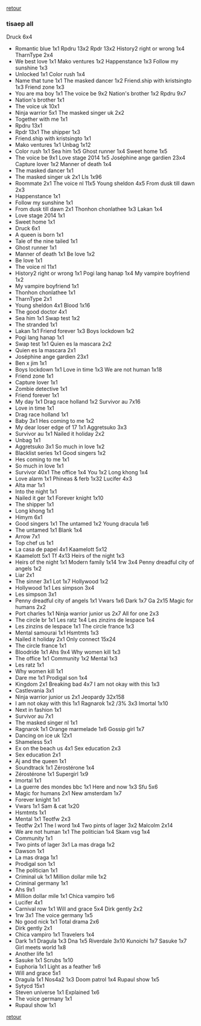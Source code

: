 [retour](./../index.html)

### tisaep all
Druck 6x4
* Romantic blue 1x1
Rpdru 13x2
Rpdr 13x2
History2 right or wrong 1x4
TharnType 2x4
* We best love 1x1
Mako ventures 1x2
Happenstance 1x3
Follow my sunshine 1x3
* Unlocked 1x1
Color rush 1x4
* Name that tune 1x1
The masked dancer 1x2
Friend.ship with kristsingto 1x3
Friend zone 1x3
* You are ma boy 1x1
The voice be 9x2
Nation's brother 1x2
Rpdru 9x7
* Nation's brother 1x1
* The voice uk 10x1
* Ninja warrior 5x1
The masked singer uk 2x2
* Together with me 1x1
* Rpdru 13x1
* Rpdr 13x1
The shipper 1x3
* Friend.ship with kristsingto 1x1
* Mako ventures 1x1
Unbag 1x12
* Color rush 1x1
Sea him 1x5
Ghost runner 1x4
Sweet home 1x5
* The voice be 9x1
Love stage 2014 1x5
Joséphine ange gardien 23x4
Capture lover 1x2
Manner of death 1x4
* The masked dancer 1x1
* The masked singer uk 2x1
Lls 1x96
* Roommate 2x1
The voice nl 11x5
Young sheldon 4x5
From dusk till dawn 2x3
* Happenstance 1x1
* Follow my sunshine 1x1
* From dusk till dawn 2x1
Thonhon chonlathee 1x3
Lakan 1x4
* Love stage 2014 1x1
* Sweet home 1x1
* Druck 6x1
* A queen is born 1x1
* Tale of the nine tailed 1x1
* Ghost runner 1x1
* Manner of death 1x1
Be love 1x2
* Be love 1x1
* The voice nl 11x1
* History2 right or wrong 1x1
Pogi lang hanap 1x4
My vampire boyfriend 1x2
* My vampire boyfriend 1x1
* Thonhon chonlathee 1x1
* TharnType 2x1
* Young sheldon 4x1
Blood 1x16
* The good doctor 4x1
* Sea him 1x1
Swap test 1x2
* The stranded 1x1
* Lakan 1x1
Friend forever 1x3
Boys lockdown 1x2
* Pogi lang hanap 1x1
* Swap test 1x1
Quien es la mascara 2x2
* Quien es la mascara 2x1
* Joséphine ange gardien 23x1
* Ben x jim 1x1
* Boys lockdown 1x1
Love in time 1x3
We are not human 1x18
* Friend zone 1x1
* Capture lover 1x1
* Zombie detective 1x1
* Friend forever 1x1
* My day 1x1
Drag race holland 1x2
Survivor au 7x16
* Love in time 1x1
* Drag race holland 1x1
* Baby 3x1
Hes coming to me 1x2
* My dear loser edge of 17 1x1
Aggretsuko 3x3
* Survivor au 1x1
Nailed it holiday 2x2
* Unbag 1x1
* Aggretsuko 3x1
So much in love 1x2
* Blacklist series 1x1
Good singers 1x2
* Hes coming to me 1x1
* So much in love 1x1
* Survivor 40x1
The office 1x4
You 1x2
Long khong 1x4
* Love alarm 1x1
Phineas & ferb 1x32
Lucifer 4x3
* Alta mar 1x1
* Into the night 1x1
* Nailed it ger 1x1
Forever knight 1x10
* The shipper 1x1
* Long khong 1x1
* Himym 6x1
* Good singers 1x1
The untamed 1x2
Young dracula 1x6
* The untamed 1x1
Blank 1x4
* Arrow 7x1
* Top chef us 1x1
* La casa de papel 4x1
Kaamelott 5x12
* Kaamelott 5x1
Tf 4x13
Heirs of the night 1x3
* Heirs of the night 1x1
Modern family 1x14
1rw 3x4
Penny dreadful city of angels 1x2
* Liar 2x1
* The sinner 3x1
Lot 1x7
Hollywood 1x2
* Hollywood 1x1
Les simpson 3x4
* Les simpson 3x1
* Penny dreadful city of angels 1x1
Vwars 1x6
Dark 1x7
Ga 2x15
Magic for humans 2x2
* Port charles 1x1
Ninja warrior junior us 2x7
All for one 2x3
* The circle br 1x1
Les ratz 1x4
Les zinzins de lespace 1x4
* Les zinzins de lespace 1x1
The circle france 1x3
* Mental samourai 1x1
Hsmtmts 1x3
* Nailed it holiday 2x1
Only connect 15x24
* The circle france 1x1
* Bloodride 1x1
Ahs 9x4
Why women kill 1x3
* The office 1x1
Community 1x2
Mental 1x3
* Les ratz 1x1
* Why women kill 1x1
* Dare me 1x1
Prodigal son 1x4
* Kingdom 2x1
Breaking bad 4x7
I am not okay with this 1x3
* Castlevania 3x1
* Ninja warrior junior us 2x1
Jeopardy 32x158
* I am not okay with this 1x1
Ragnarok 1x2
/3% 3x3
Imortal 1x10
* Next in fashion 1x1
* Survivor au 7x1
* The masked singer nl 1x1
* Ragnarok 1x1
Orange marmelade 1x6
Gossip girl 1x7
* Dancing on ice uk 12x1
* Shameless 5x1
* Ex on the beach us 4x1
Sex education 2x3
* Sex education 2x1
* Aj and the queen 1x1
* Soundtrack 1x1
Zérostérone 1x4
* Zérostérone 1x1
Supergirl 1x9
* Imortal 1x1
* La guerre des mondes bbc 1x1
Here and now 1x3
Sfu 5x6
* Magic for humans 2x1
New amsterdam 1x7
* Forever knight 1x1
* Vwars 1x1
Sam & cat 1x20
* Hsmtmts 1x1
* Mental 1x1
Teotfw 2x3
* Teotfw 2x1
The l word 1x4
Two pints of lager 3x2
Malcolm 2x14
* We are not human 1x1
The politician 1x4
Skam vsg 1x4
* Community 1x1
* Two pints of lager 3x1
La mas draga 1x2
* Dawson 1x1
* La mas draga 1x1
* Prodigal son 1x1
* The politician 1x1
* Criminal uk 1x1
Million dollar mile 1x2
* Criminal germany 1x1
* Ahs 9x1
* Million dollar mile 1x1
Chica vampiro 1x6
* Lucifer 4x1
* Carnival row 1x1
Will and grace 5x4
Dirk gently 2x2
* 1rw 3x1
The voice germany 1x5
* No good nick 1x1
Total drama 2x6
* Dirk gently 2x1
* Chica vampiro 1x1
Travelers 1x4
* Dark 1x1
Dragula 1x3
Dna 1x5
Riverdale 3x10
Kunoichi 1x7
Sasuke 1x7
Girl meets world 1x8
* Another life 1x1
* Sasuke 1x1
Scrubs 1x10
* Euphoria 1x1
Light as a feather 1x6
* Will and grace 5x1
* Dragula 1x1
Nos4a2 1x3
Doom patrol 1x4
Rupaul show 1x5
* Sytycd 15x1
* Steven universe 1x1
Explained 1x6
* The voice germany 1x1
* Rupaul show 1x1

[retour](./../index.html)